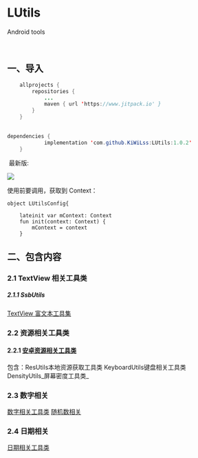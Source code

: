 # LUtils
Android tools

​
## 一、导入
```java
    allprojects {
        repositories {
            ...
            maven { url 'https://www.jitpack.io' }
        }
    }
​
​
dependencies {
            implementation 'com.github.KiWiLss:LUtils:1.0.2'
    }
```
​
最新版:
​

 ![](https://www.jitpack.io/v/KiWiLss/LUtils.svg)

使用前要调用，获取到 Context：
```
object LUtilsConfig{
​
    lateinit var mContext: Context
    fun init(context: Context) {
        mContext = context
    }
```
## 二、包含内容
### 2.1 TextView 相关工具类
##### 2.1.1 SsbUtils
[TextView 富文本工具集](https://www.yuque.com/bibly/selhsz/vu6f52)


### 2.2 资源相关工具类
#### 2.2.1 [安卓资源相关工具类](https://www.yuque.com/bibly/selhsz/txmw31)
包含：ResUtils本地资源获取工具类
   KeyboardUtils键盘相关工具类
   DensityUtils_屏幕密度工具类_
### 2.3 数字相关
[数字相关工具类](https://www.yuque.com/bibly/selhsz/ncde4q)
[随机数相关](https://www.yuque.com/bibly/selhsz/fqq76l)
### 2.4 日期相关
[日期相关工具类](https://www.yuque.com/bibly/selhsz/odrol4)
